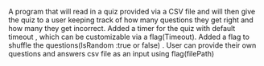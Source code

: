 A program that will read in a quiz provided via a CSV file and will then give the quiz to a user keeping track of how many questions they get right and how many they get incorrect.
Added a timer for the quiz with default timeout , which can be customizable via a flag(Timeout).
Added a flag to shuffle the questions(IsRandom :true or false) . 
User can provide their own questions and answers csv file as an input using flag(filePath)
